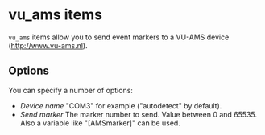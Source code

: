 # vu_ams items

`vu_ams` items allow you to send event markers to a VU-AMS device (<http://www.vu-ams.nl>).

## Options

You can specify a number of options:

- *Device name* "COM3" for example ("autodetect" by default).
- *Send marker* The marker number to send. Value between 0 and 65535. Also a variable like "[AMSmarker]" can be used.
